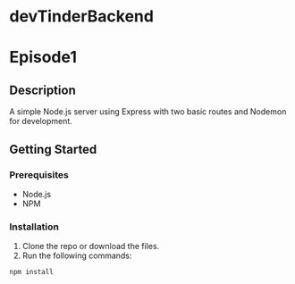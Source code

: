 # devTinderBackend
# Episode1

## Description
A simple Node.js server using Express with two basic routes and Nodemon for development.

## Getting Started

### Prerequisites
- Node.js
- NPM

### Installation

1. Clone the repo or download the files.
2. Run the following commands:

```bash
npm install


